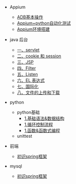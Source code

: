 - Appium
	- [ADB基本操作](Appium/adb基本命令.md)
	- [Appium+python自动化测试](Appium/python自动化测试.md)
	- [Appium环境搭建](Appium/Appium环境搭建.md)

	
	

- java 后台
	- [一、servlet](java后台/一、servlet.md)
	- [二、cookie 和 session ](java后台/二、cookie和session.md)
	- [三、JSP ](java后台/三、JSP.md)
	- [四、Filter](java后台/四、Filter.md)
	- [五、Listen ](java后台/五、Listen.md)
	- [六、EL 表达式](java后台/六、EL表达式.md)
	- [七、国际化](java后台/七、国际化.md)
	- [八、文件的上传和下载](java后台/八、文件的上传和下载.md)
  
	
  
- python
	- python基础
      - [1.基础语法&数据结构](python\\python基础\\1.基础语法&数据结构.md)
      - [1.循环控制流程](python/python基础/2.循环控制流程.md)
      - [1.函数&函数式编程](python/python基础/3.函数&函数式编程.md)
	- unittest
  

- 前端
	- [初识spring框架](spring/【10分钟学Spring】：（一）初识Spring框架.md)

- mysql
	- [初识spring框架](spring/【10分钟学Spring】：（一）初识Spring框架.md)

